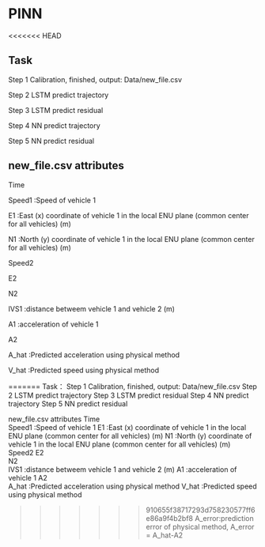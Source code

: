 # PINN
<<<<<<< HEAD
## Task

Step 1 Calibration, finished, output: Data/new_file.csv

Step 2 LSTM predict trajectory

Step 3 LSTM predict residual

Step 4 NN predict trajectory

Step 5 NN predict residual


## new_file.csv attributes

Time	

Speed1  :Speed of vehicle 1

E1  :East (x) coordinate of vehicle 1 in the local ENU plane (common center for all vehicles) (m)

N1	:North (y) coordinate of vehicle 1 in the local ENU plane (common center for all vehicles) (m)

Speed2

E2	

N2	

IVS1	:distance betweem vehicle 1 and vehicle 2 (m)

A1	:acceleration of vehicle 1

A2	

A_hat	:Predicted acceleration using physical method

V_hat	:Predicted speed using physical method

=======
Task：
Step 1 Calibration, finished, output: Data/new_file.csv
Step 2 LSTM predict trajectory
Step 3 LSTM predict residual
Step 4 NN predict trajectory
Step 5 NN predict residual


new_file.csv attributes
Time	
Speed1  :Speed of vehicle 1
E1  :East (x) coordinate of vehicle 1 in the local ENU plane (common center for all vehicles) (m)
N1	:North (y) coordinate of vehicle 1 in the local ENU plane (common center for all vehicles) (m)
Speed2
E2	
N2	
IVS1	:distance betweem vehicle 1 and vehicle 2 (m)
A1	:acceleration of vehicle 1
A2	
A_hat	:Predicted acceleration using physical method
V_hat	:Predicted speed using physical method
>>>>>>> 910655f38717293d758230577ff6e86a9f4b2bf8
A_error:prediction error of physical method, A_error = A_hat-A2
